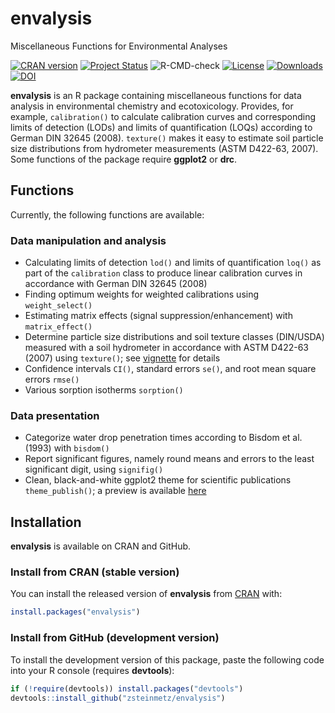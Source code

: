 # envalysis

Miscellaneous Functions for Environmental Analyses

[![CRAN version](https://www.r-pkg.org/badges/version/envalysis)](https://CRAN.R-project.org/package=envalysis) 
[![Project Status](https://www.repostatus.org/badges/latest/active.svg)](https://www.repostatus.org/#active)
![R-CMD-check](https://github.com/zsteinmetz/envalysis/workflows/R-CMD-check/badge.svg)
[![License](https://img.shields.io/badge/license-GPL--3-blue.svg)](https://www.gnu.org/licenses/gpl-3.0)
[![Downloads](https://cranlogs.r-pkg.org/badges/grand-total/envalysis)](https://CRAN.R-project.org/package=envalysis)
[![DOI](https://img.shields.io/badge/shortDOI-10/ft9p-blue.svg)](https://doi.org/ft9p)

**envalysis** is an R package containing miscellaneous functions for data
analysis in environmental chemistry and ecotoxicology. Provides, for example,
`calibration()` to calculate calibration curves and corresponding limits of
detection (LODs) and limits of quantification (LOQs) according to German DIN
32645 (2008). `texture()` makes it easy to estimate soil particle size
distributions from hydrometer measurements (ASTM D422-63, 2007).
Some functions of the package require **ggplot2** or **drc**.

## Functions
Currently, the following functions are available:

### Data manipulation and analysis

* Calculating limits of detection `lod()` and limits of quantification `loq()`
  as part of the `calibration` class to produce linear calibration curves
  in accordance with German DIN 32645 (2008)
* Finding optimum weights for weighted calibrations using `weight_select()`
* Estimating matrix effects (signal suppression/enhancement) with `matrix_effect()`
* Determine particle size distributions and soil texture classes (DIN/USDA)
  measured with a soil hydrometer in accordance with ASTM D422-63 (2007) using
  `texture()`; see
  [vignette](https://htmlpreview.github.io/?https://github.com/zsteinmetz/envalysis/blob/master/vignettes/texture.html)
  for details
* Confidence intervals `CI()`, standard errors `se()`, and root mean square
  errors `rmse()`
* Various sorption isotherms `sorption()`

### Data presentation

* Categorize water drop penetration times according to Bisdom et al. (1993)
  with `bisdom()`
* Report significant figures, namely round means and errors to the least
  significant digit, using `signifig()`
* Clean, black-and-white ggplot2 theme for scientific publications
  `theme_publish()`; a preview is available
  [here](https://htmlpreview.github.io/?https://github.com/zsteinmetz/envalysis/blob/master/vignettes/theme_publish.html)

## Installation

**envalysis** is available on CRAN and GitHub.

### Install from CRAN (stable version)

You can install the released version of **envalysis** from
[CRAN](https://CRAN.R-project.org) with:

```r
install.packages("envalysis")
```

### Install from GitHub (development version)

To install the development version of this package, paste the following code
into your R console (requires **devtools**):

```r
if (!require(devtools)) install.packages("devtools")
devtools::install_github("zsteinmetz/envalysis")
```
